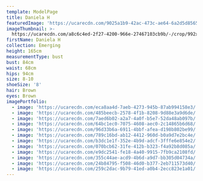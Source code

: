 ```yaml
---
template: ModelPage
title: Daniela H
featuredImage: 'https://ucarecdn.com/9025a1b9-42ac-473c-ae64-6a2d5d85656d/'
imageThumbnail: >-
  https://ucarecdn.com/a8c6c4ed-2f27-4200-966e-27467103cb9b/-/crop/992x1197/610,0/-/preview/
firstName: Daniela H
collection: Emerging
height: 165cm
measurementType: bust
bust: 84cm
waist: 68cm
hips: 94cm
size: 8-10
shoeSize: '8'
hair: Brown
eyes: Brown
imagePortfolio:
  - image: 'https://ucarecdn.com/eca8aa4d-7aeb-4273-945b-87ab994158e3/'
  - image: 'https://ucarecdn.com/485beecb-2578-4f1b-8208-9d88e3a9d6de/'
  - image: 'https://ucarecdn.com/7aed6b02-a2a7-4a0f-b5e7-52da48ab097b/'
  - image: 'https://ucarecdn.com/64bc1ec0-7075-4608-aec0-2c14865b6d68/'
  - image: 'https://ucarecdn.com/96d33b6a-6911-4bbf-afea-d198b802be99/'
  - image: 'https://ucarecdn.com/789c16bd-ab12-4412-960d-b0a9d7e2bc4e/'
  - image: 'https://ucarecdn.com/b3dc1e1f-352e-4b9d-adcf-3fffe6e854e2/'
  - image: 'https://ucarecdn.com/070bcb62-31fe-412b-b323-f4a92b8d085a/'
  - image: 'https://ucarecdn.com/e9dc2541-fe18-4a40-9915-7fb9ca2108fd/'
  - image: 'https://ucarecdn.com/355c44ae-acd9-4b6d-a9d7-bb305d04734a/'
  - image: 'https://ucarecdn.com/24b84795-f508-46d0-b377-2eb711573d40/'
  - image: 'https://ucarecdn.com/259c2dac-9b79-41ed-a0b4-2ecc823e1a01/'
---
```


